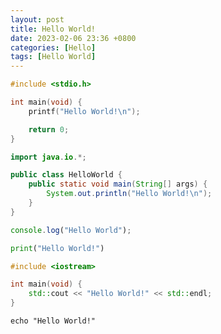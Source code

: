 ```yaml
---
layout: post
title: Hello World!
date: 2023-02-06 23:36 +0800
categories: [Hello]
tags: [Hello World]
---
```


```c
#include <stdio.h>

int main(void) {
    printf("Hello World!\n");

    return 0;
}
```

```java
import java.io.*;

public class HelloWorld {
    public static void main(String[] args) {
        System.out.println("Hello World!\n");
    }
}
```

```javascript
console.log("Hello World");
```

```python
print("Hello World!")
```

```cpp
#include <iostream>

int main(void) {
    std::cout << "Hello World!" << std::endl;
}
```

```shell
echo "Hello World!"
```

